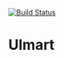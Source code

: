 [![Build Status](https://travis-ci.org/gallimoff/ULMART.svg?branch=master)](https://travis-ci.org/gallimoff/ULMART)
# Ulmart
